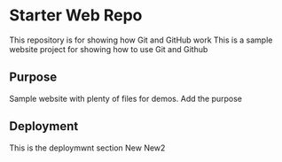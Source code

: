# Starter Web Repo

This repository is for showing how Git and GitHub work
This is a sample website project for showing how to use Git and Github
## Purpose

Sample website with plenty of files for demos.
Add the purpose

## Deployment
This is the deploymwnt section
New
New2